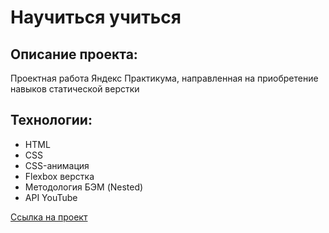 # Научиться учиться 

## Описание проекта:
Проектная работа Яндекс Практикума, направленная на приобретение навыков статической верстки 

## Технологии:
* HTML
* CSS
* CSS-анимация
* Flexbox верстка
* Методология БЭМ (Nested)
* API YouTube

[Ссылка на проект](https://github.com/Li7252/how-to-learn-plus.git)
